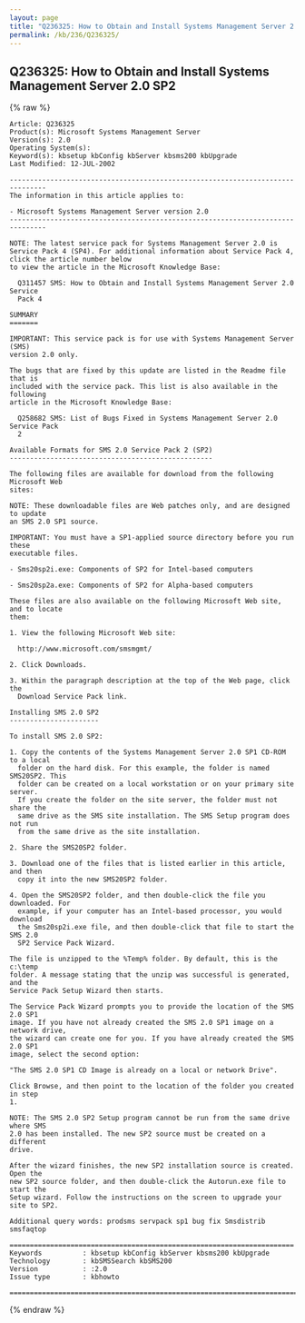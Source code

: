 ```yaml
---
layout: page
title: "Q236325: How to Obtain and Install Systems Management Server 2.0 SP2"
permalink: /kb/236/Q236325/
---
```


## Q236325: How to Obtain and Install Systems Management Server 2.0 SP2

{% raw %}

	Article: Q236325
	Product(s): Microsoft Systems Management Server
	Version(s): 2.0
	Operating System(s): 
	Keyword(s): kbsetup kbConfig kbServer kbsms200 kbUpgrade
	Last Modified: 12-JUL-2002
	
	-------------------------------------------------------------------------------
	The information in this article applies to:
	
	- Microsoft Systems Management Server version 2.0 
	-------------------------------------------------------------------------------
	
	NOTE: The latest service pack for Systems Management Server 2.0 is Service Pack 4 (SP4). For additional information about Service Pack 4, click the article number below 
	to view the article in the Microsoft Knowledge Base:
	
	  Q311457 SMS: How to Obtain and Install Systems Management Server 2.0 Service
	  Pack 4
	
	SUMMARY
	=======
	
	IMPORTANT: This service pack is for use with Systems Management Server (SMS)
	version 2.0 only.
	
	The bugs that are fixed by this update are listed in the Readme file that is
	included with the service pack. This list is also available in the following
	article in the Microsoft Knowledge Base:
	
	  Q258682 SMS: List of Bugs Fixed in Systems Management Server 2.0 Service Pack
	  2
	
	Available Formats for SMS 2.0 Service Pack 2 (SP2)
	--------------------------------------------------
	
	The following files are available for download from the following Microsoft Web
	sites:
	
	NOTE: These downloadable files are Web patches only, and are designed to update
	an SMS 2.0 SP1 source.
	
	IMPORTANT: You must have a SP1-applied source directory before you run these
	executable files.
	
	- Sms20sp2i.exe: Components of SP2 for Intel-based computers
	
	- Sms20sp2a.exe: Components of SP2 for Alpha-based computers
	
	These files are also available on the following Microsoft Web site, and to locate
	them:
	
	1. View the following Microsoft Web site:
	
	  http://www.microsoft.com/smsmgmt/
	
	2. Click Downloads.
	
	3. Within the paragraph description at the top of the Web page, click the
	  Download Service Pack link.
	
	Installing SMS 2.0 SP2
	----------------------
	
	To install SMS 2.0 SP2:
	
	1. Copy the contents of the Systems Management Server 2.0 SP1 CD-ROM to a local
	  folder on the hard disk. For this example, the folder is named SMS20SP2. This
	  folder can be created on a local workstation or on your primary site server.
	  If you create the folder on the site server, the folder must not share the
	  same drive as the SMS site installation. The SMS Setup program does not run
	  from the same drive as the site installation.
	
	2. Share the SMS20SP2 folder.
	
	3. Download one of the files that is listed earlier in this article, and then
	  copy it into the new SMS20SP2 folder.
	
	4. Open the SMS20SP2 folder, and then double-click the file you downloaded. For
	  example, if your computer has an Intel-based processor, you would download
	  the Sms20sp2i.exe file, and then double-click that file to start the SMS 2.0
	  SP2 Service Pack Wizard.
	
	The file is unzipped to the %Temp% folder. By default, this is the c:\temp
	folder. A message stating that the unzip was successful is generated, and the
	Service Pack Setup Wizard then starts.
	
	The Service Pack Wizard prompts you to provide the location of the SMS 2.0 SP1
	image. If you have not already created the SMS 2.0 SP1 image on a network drive,
	the wizard can create one for you. If you have already created the SMS 2.0 SP1
	image, select the second option:
	
	"The SMS 2.0 SP1 CD Image is already on a local or network Drive".
	
	Click Browse, and then point to the location of the folder you created in step
	1.
	
	NOTE: The SMS 2.0 SP2 Setup program cannot be run from the same drive where SMS
	2.0 has been installed. The new SP2 source must be created on a different
	drive.
	
	After the wizard finishes, the new SP2 installation source is created. Open the
	new SP2 source folder, and then double-click the Autorun.exe file to start the
	Setup wizard. Follow the instructions on the screen to upgrade your site to SP2.
	
	Additional query words: prodsms servpack sp1 bug fix Smsdistrib smsfaqtop
	
	======================================================================
	Keywords          : kbsetup kbConfig kbServer kbsms200 kbUpgrade 
	Technology        : kbSMSSearch kbSMS200
	Version           : :2.0
	Issue type        : kbhowto
	
	=============================================================================
	

{% endraw %}
